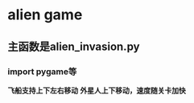 # alien game
## 主函数是alien_invasion.py
### **import pygame等**
   **飞船支持上下左右移动**
   **外星人上下移动，速度随关卡加快**
